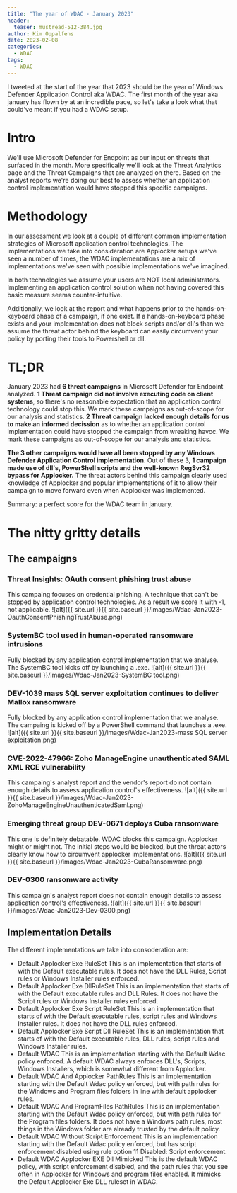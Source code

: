 ```yaml
---
title: "The year of WDAC - January 2023"
header:
  teaser: mustread-512-384.jpg
author: Kim Oppalfens
date: 2023-02-08
categories:
  - WDAC
tags:
  - WDAC
---
```


I tweeted at the start of the year that 2023 should be the year of Windows Defender Application Control aka WDAC.
The first month of the year aka january has flown by at an incredible pace, so let's take a look what that could've meant if you had a WDAC setup.

# Intro #
We'll use Microsoft Defender for Endpoint as our input on threats that surfaced in the month. More specifically we'll look at the Threat Analytics page and the Threat Campaigns that are analyzed on there. Based on the analyst reports we're doing our best to assess whether an application control implementation would have stopped this specific campaigns. 

# Methodology #
In our assessment we look at a couple of different common implementation strategies of Microsoft application control technologies. The implementations we take into consideration are Applocker setups we've seen a number of times, the WDAC implementations are a mix of implementations we've seen with possible implementations we've imagined.

In both technologies we assume your users are NOT local administrators. Implementing an application control solution when not having covered this basic measure seems counter-intuitive. 

Additionally, we look at the report and what happens prior to the hands-on-keyboard phase of a campaign, if one exist. If a hands-on-keyboard phase exists and your implementation does not block scripts and/or dll's than we assume the threat actor behind the keyboard can easily circumvent your policy by porting their tools to Powershell or dll.

# TL;DR  #
January 2023 had __6 threat campaigns__ in Microsoft Defender for Endpoint analyzed.
__1 Threat campaign did not involve executing code on client systems__, so there's no reasonable expectation that an application control technology could stop this. We mark these campaigns as out-of-scope for our analysis and statistics.
__2 Threat campaign lacked enough details for us to make an informed decission__ as to whether an application control implementation could have stopped the campaign from wreaking havoc. We mark these campaigns as out-of-scope for our analysis and statistics.

__The 3 other campaigns would have all been stopped by any Windows Defender Application Control implementation__. Out of these 3, __1 campaign made use of dll's, PowerShell scripts and the well-known RegSvr32 bypass for Applocker.__ The threat actors behind this campaign clearly used knowledge of Applocker and popular implementations of it to allow their campaign to move forward even when Applocker was implemented.

Summary: a perfect score for the WDAC team in january.

# The nitty gritty details #
## The campaigns ##
### Threat Insights: OAuth consent phishing trust abuse ###
This campaing focuses on credential phishing. A technique that can't be stopped by application control technologies. As a result we score it with -1, not applicable.
![alt]({{ site.url }}{{ site.baseurl }}/images/Wdac-Jan2023-OauthConsentPhishingTrustAbuse.png)
### SystemBC tool used in human-operated ransomware intrusions
Fully blocked by any application control implementation that we analyse. The SystemBC tool kicks off by launching a .exe.
![alt]({{ site.url }}{{ site.baseurl }}/images/Wdac-Jan2023-SystemBC tool.png)
### DEV-1039 mass SQL server exploitation continues to deliver Mallox ransomware
Fully blocked by any application control implementation that we analyse. The campaing is kicked off by a PowerShell command that launches a .exe.
![alt]({{ site.url }}{{ site.baseurl }}/images/Wdac-Jan2023-mass SQL server exploitation.png)
### CVE-2022-47966: Zoho ManageEngine unauthenticated SAML XML RCE vulnerability
This campaing's analyst report and the vendor's report do not contain enough details to assess application control's effectiveness. 
![alt]({{ site.url }}{{ site.baseurl }}/images/Wdac-Jan2023-ZohoManageEngineUnauthenticatedSaml.png)
### Emerging threat group DEV-0671 deploys Cuba ransomware
This one is definitely debatable. WDAC blocks this campaign. Applocker might or might not. The initial steps would be blocked, but the threat actors clearly know how to circumvent applocker implementations.
![alt]({{ site.url }}{{ site.baseurl }}/images/Wdac-Jan2023-CubaRansomware.png)
### DEV-0300 ransomware activity
This campaign's analyst report does not contain enough details to assess application control's effectiveness.
![alt]({{ site.url }}{{ site.baseurl }}/images/Wdac-Jan2023-Dev-0300.png)


## Implementation Details ##
The different implementations we take into consoderation are:

* Default Applocker Exe RuleSet
  This is an implementation that starts of with the Default executable rules. It does not have the DLL Rules, Script rules or Windows Installer rules enforced. 
* Default Applocker Exe DllRuleSet
  This is an implementation that starts of with the Default executable rules and DLL Rules. It does not have the Script rules or Windows Installer rules enforced. 
* Default Applocker Exe Script RuleSet
  This is an implementation that starts of with the Default executable rules, script rules and Windows Installer rules. It does not have the DLL rules enforced.
* Default Applocker Exe Script Dll RuleSet
This is an implementation that starts of with the Default executable rules, DLL rules, script rules and Windows Installer rules. 
* Default WDAC
This is an implementation starting with the Default Wdac policy enforced. A default WDAC always enforces DLL's, Scripts, Windows Installers, which is somewhat different from Applocker.
* Default WDAC And Applocker PathRules
This is an implementation starting with the Default Wdac policy enforced, but with path rules for the Windows and Program files folders in line with default applocker rules.
* Default WDAC And ProgramFiles PathRules
This is an implementation starting with the Default Wdac policy enforced, but with path rules for the Program files folders. It does not have a Windows path rules, most things in the Windows folder are already trusted by the default policy.
* Default WDAC Without Script Enforcement
This is an implementation starting with the Default Wdac policy enforced, but has script enforcement disabled using rule option 11 Disabled: Script enforcement.
* Default WDAC Applocker EXE Dll Mimicked
This is the default WDAC policy, with script enforcement disabled, and the path rules that you see often in Applocker for Windows and program files enabled. It mimicks the Default Applocker Exe DLL ruleset in WDAC.



